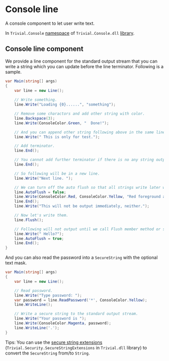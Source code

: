 # Console line

A console component to let user write text.

In `Trivial.Console` [namespace](./README) of `Trivial.Console.dll` [library](../README).

## Console line component

We provide a line component for the standard output stream that you can write a string which you can update before the line terminator. Following is a sample.

```csharp
var Main(string[] args)
{
    var line = new Line();
    
    // Write something.
    line.Write("Loading {0}......", "something");

    // Remove some charactors and add other string with color.
    line.Backspace(3);
    line.Write(ConsoleColor.Green, "  Done!");

    // And you can append other string following above in the same line and in the default color.
    line.Write(" This is only for test.");

    // Add terminator.
    line.End();

    // You cannot add further terminator if there is no any string output.
    line.End();

    // So following will be in a new line.
    line.Write("Next line. ");

    // We can turn off the auto flush so that all strings write later will be in an output queue.
    line.AutoFlush = false;
    line.Write(ConsoleColor.Red, ConsoleColor.Yellow, "Red foreground and yellow background");
    line.End();
    line.Write("This will not be output immediately, neither.");

    // Now let's write them.
    line.Flush();

    // Following will not output until we call Flush member method or set AutoFlush property as true.
    line.Write(" Hello?");
    line.AutoFlush = true;
    line.End();
}
```

And you can also read the password into a `SecureString` with the optional text mask.

```csharp
var Main(string[] args)
{
    var line = new Line();

    // Read password.
    line.Write("Type password: ");
    var password = line.ReadPassword('*', ConsoleColor.Yellow);
    line.WriteLine();

    // Write a secure string to the standard output stream.
    line.Write("Your password is ");
    line.Write(ConsoleColor.Magenta, password);
    line.WriteLine('.');
}
```

Tips: You can use the [secure string extensions](./secure-string#secure-string-extensions) (`Trivial.Security.SecureStringExtensions` in `Trivial.dll` library) to convert the `SecureString` from/to `String`.
